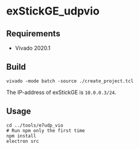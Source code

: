 # exStickGE_udpvio

## Requirements
- Vivado 2020.1

## Build

```
vivado -mode batch -source ./create_project.tcl
```
The IP-address of exStickGE is `10.0.0.3/24`.

## Usage

```
cd ../tools/e7udp_vio
# Run npm only the first time
npm install
electron src
```
